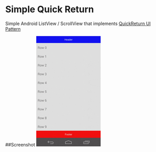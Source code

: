 Simple Quick Return
===================

Simple Android ListView / ScrollView that implements [QuickReturn UI Pattern](https://plus.google.com/u/0/+RomanNurik/posts/1Sb549FvpJt)

##Screenshot
![sample](https://github.com/apradanas/simple-quick-return/blob/master/screenshots/simplequickreturn-demo.gif)
